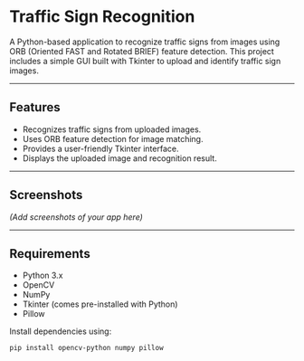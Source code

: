 # Traffic Sign Recognition

A Python-based application to recognize traffic signs from images using ORB (Oriented FAST and Rotated BRIEF) feature detection. This project includes a simple GUI built with Tkinter to upload and identify traffic sign images.

---

## Features

- Recognizes traffic signs from uploaded images.
- Uses ORB feature detection for image matching.
- Provides a user-friendly Tkinter interface.
- Displays the uploaded image and recognition result.

---

## Screenshots

*(Add screenshots of your app here)*

---

## Requirements

- Python 3.x
- OpenCV
- NumPy
- Tkinter (comes pre-installed with Python)
- Pillow

Install dependencies using:

```bash
pip install opencv-python numpy pillow

